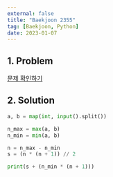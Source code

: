 ```yaml
---
external: false
title: "Baekjoon 2355"
tag: [Baekjoon, Python]
date: 2023-01-07
---
```


## 1. Problem

[문제 확인하기](https://www.acmicpc.net/problem/2355)

## 2. Solution

```python
a, b = map(int, input().split())

n_max = max(a, b)
n_min = min(a, b)

n = n_max - n_min
s = (n * (n + 1)) // 2

print(s + (n_min * (n + 1)))
```
